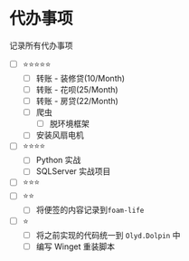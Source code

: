 # 代办事项

记录所有代办事项

- [ ] ⭐⭐⭐⭐⭐
  - [ ] 转账 - 装修贷(10/Month)
  - [ ] 转账 - 花呗(25/Month)
  - [ ] 转账 - 房贷(22/Month)
  - [ ] 爬虫
    - [ ] 脱环境框架
  - [ ] 安装风扇电机
- [ ] ⭐⭐⭐⭐
  - [ ] Python 实战
  - [ ] SQLServer 实战项目
- [ ] ⭐⭐⭐
- [ ] ⭐⭐
  - [ ] 将便签的内容记录到`foam-life`
- [ ] ⭐
  - [ ] 将之前实现的代码统一到 `Olyd.Dolpin` 中
  - [ ] 编写 Winget 重装脚本
